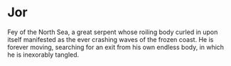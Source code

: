 # Jor

Fey of the North Sea, a great serpent whose roiling body curled in upon itself manifested as the ever crashing waves of the frozen coast. He is forever moving, searching for an exit from his own endless body, in which he is inexorably tangled.